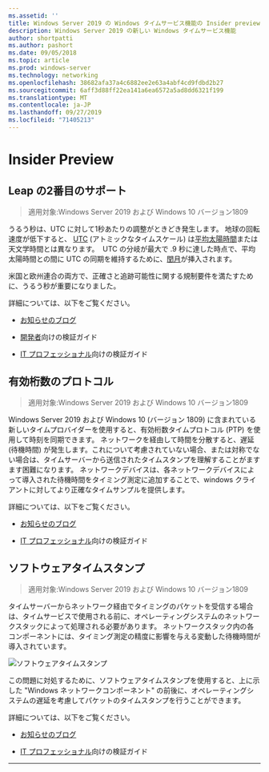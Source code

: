 ```yaml
---
ms.assetid: ''
title: Windows Server 2019 の Windows タイムサービス機能の Insider preview
description: Windows Server 2019 の新しい Windows タイムサービス機能
author: shortpatti
ms.author: pashort
ms.date: 09/05/2018
ms.topic: article
ms.prod: windows-server
ms.technology: networking
ms.openlocfilehash: 38682afa37a4c6882ee2e63a4abf4cd9fdbd2b27
ms.sourcegitcommit: 6aff3d88ff22ea141a6ea6572a5ad8dd6321f199
ms.translationtype: MT
ms.contentlocale: ja-JP
ms.lasthandoff: 09/27/2019
ms.locfileid: "71405213"
---
```

# <a name="insider-preview"></a>Insider Preview 


## <a name="leap-second-support"></a>Leap の2番目のサポート


>適用対象:Windows Server 2019 および Windows 10 バージョン1809

うるう秒は、UTC に対して1秒あたりの調整がときどき発生します。 地球の回転速度が低下すると、 [UTC](https://en.wikipedia.org/wiki/Coordinated_Universal_Time) (アトミックなタイムスケール) は[平均太陽時間](https://en.wikipedia.org/wiki/Solar_time#Mean_solar_time)または天文学時間とは異なります。  UTC の分岐が最大で .9 秒に達した時点で、平均太陽時間との間に UTC の同期を維持するために、[閏月](https://en.wikipedia.org/wiki/Leap_second)が挿入されます。

米国と欧州連合の両方で、正確さと追跡可能性に関する規制要件を満たすために、うるう秒が重要になりました。

詳細については、以下をご覧ください。

-  [お知らせのブログ](https://blogs.technet.microsoft.com/networking/2018/07/18/top10-ws2019-hatime/)

-  [開発者](https://aka.ms/Dev-LeapSecond)向けの検証ガイド

-  [IT プロフェッショナル](https://aka.ms/ITPro-LeapSecond)向けの検証ガイド


## <a name="precision-time-protocol"></a>有効桁数のプロトコル

>適用対象:Windows Server 2019 および Windows 10 バージョン1809

Windows Server 2019 および Windows 10 (バージョン 1809) に含まれている新しいタイムプロバイダーを使用すると、有効桁数タイムプロトコル (PTP) を使用して時刻を同期できます。 ネットワークを経由して時間を分散すると、遅延 (待機時間) が発生します。これについて考慮されていない場合、または対称でない場合は、タイムサーバーから送信されたタイムスタンプを理解することがますます困難になります。 ネットワークデバイスは、各ネットワークデバイスによって導入された待機時間をタイミング測定に追加することで、windows クライアントに対してより正確なタイムサンプルを提供します。

詳細については、以下をご覧ください。

-  [お知らせのブログ](https://blogs.technet.microsoft.com/networking/2018/07/18/top10-ws2019-hatime/)

-  [IT プロフェッショナル](https://aka.ms/PTPValidation)向けの検証ガイド


## <a name="software-timestamping"></a>ソフトウェアタイムスタンプ

>適用対象:Windows Server 2019 および Windows 10 バージョン1809

タイムサーバーからネットワーク経由でタイミングのパケットを受信する場合は、タイムサービスで使用される前に、オペレーティングシステムのネットワークスタックによって処理される必要があります。 ネットワークスタック内の各コンポーネントには、タイミング測定の精度に影響を与える変動した待機時間が導入されています。

![ソフトウェアタイムスタンプ](../media/Windows-Time-Service/software-timestamping.png)

この問題に対処するために、ソフトウェアタイムスタンプを使用すると、上に示した "Windows ネットワークコンポーネント" の前後に、オペレーティングシステムの遅延を考慮してパケットのタイムスタンプを行うことができます。

詳細については、以下をご覧ください。

-  [お知らせのブログ](https://blogs.technet.microsoft.com/networking/2018/07/18/top10-ws2019-hatime/)

-  [IT プロフェッショナル](https://github.com/Microsoft/SDN/blob/master/FeatureGuide/Validation%20Guide%20-%20RS5%20-%20Software%20Timestamping.docx)向けの検証ガイド



---